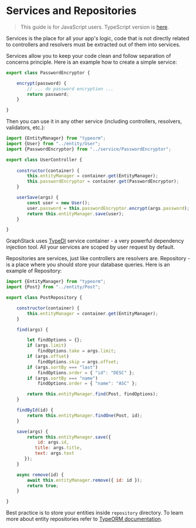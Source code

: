 # Services and Repositories

> This guide is for JavaScript users. TypeScript version is [here](../typescript/services-and-repositories.md).

Services is the place for all your app's logic, 
code that is not directly related to controllers and resolvers must be extracted out of them into services.

Services allow you to keep your code clean and follow separation of concerns principle.
Here is an example how to create a simple service:

```javascript
export class PasswordEncryptor {

    encrypt(password) {
        // ... do password encryption ...
        return password;
    }

}
```

Then you can use it in any other service (including controllers, resolvers, validators, etc.):

```javascript
import {EntityManager} from "typeorm";
import {User} from "../entity/User";
import {PasswordEncryptor} from "../service/PasswordEncryptor";

export class UserController {
    
    constructor(container) {
        this.entityManager = container.get(EntityManager);
        this.passwordEncryptor = container.get(PasswordEncryptor);
    }

    userSave(args) {
        const user = new User();
        user.password = this.passwordEncryptor.encrypt(args.password);
        return this.entityManager.save(user);
    }

}
```

GraphStack uses [TypeDI](https://github.com/typestack/typedi) service container - a very powerful dependency injection tool.
All your services are scoped by user request by default.

Repositories are services, just like controllers are resolvers are.
Repository - is a place where you should store your database queries. Here is an example of Repository:

```javascript
import {EntityManager} from "typeorm";
import {Post} from "../entity/Post";

export class PostRepository {

    constructor(container) {
        this.entityManager = container.get(EntityManager);
    }

    find(args) {

        let findOptions = {};
        if (args.limit)
            findOptions.take = args.limit;
        if (args.offset)
            findOptions.skip = args.offset;
        if (args.sortBy === "last")
            findOptions.order = { "id": "DESC" };
        if (args.sortBy === "name")
            findOptions.order = { "name": "ASC" };

        return this.entityManager.find(Post, findOptions);
    }

    findById(id) {
        return this.entityManager.findOne(Post, id);
    }

    save(args) {
        return this.entityManager.save({
            id: args.id,
           title: args.title,
           text: args.text
       });
    }

    async remove(id) {
        await this.entityManager.remove({ id: id });
        return true;
    }

}
```


Best practice is to store your entities inside `repository` directory.
To learn more about entity repositories refer to [TypeORM documentation](http://typeorm.io/#/custom-repository).